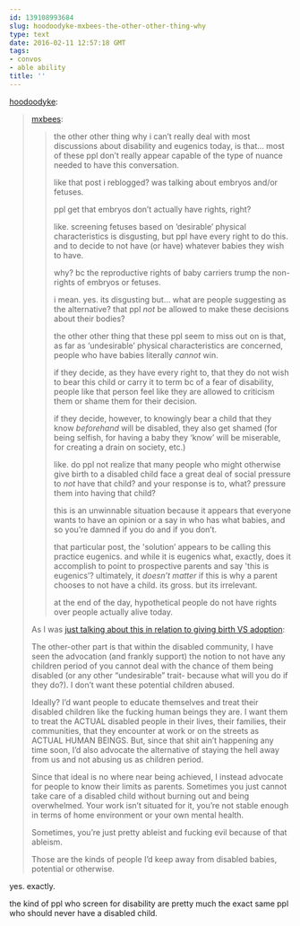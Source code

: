 ```yaml
---
id: 139108993684
slug: hoodoodyke-mxbees-the-other-other-thing-why
type: text
date: 2016-02-11 12:57:18 GMT
tags:
- convos
- able ability
title: ''
---
```

<p><a class="tumblr_blog" href="http://hoodoodyke.tumblr.com/post/139108793389">hoodoodyke</a>:</p>
<blockquote>
<p><a class="tumblr_blog" href="http://mxbees.tumblr.com/post/139108603844">mxbees</a>:</p>
<blockquote>
<p>the other other thing why i can’t really deal with most discussions about disability and eugenics today, is that… most of these ppl don’t really appear capable of the type of nuance needed to have this conversation.</p>

<p>like that post i reblogged? was talking about embryos and/or fetuses.</p>

<p>ppl get that embryos don’t actually have rights, right?</p>

<p>like. screening fetuses based on ‘desirable’ physical characteristics is disgusting, but ppl have every right to do this. and to decide to not have (or have) whatever babies they wish to have.</p>

<p>why? bc the reproductive rights of baby carriers trump the non-rights of embryos or fetuses.</p>

<p>i mean. yes. its disgusting but… what are people suggesting as the alternative? that ppl <em>not</em> be allowed to make these decisions about their bodies?</p>

<p>the other other thing that these ppl seem to miss out on is that, as far as ‘undesirable’ physical characteristics are concerned, people who have babies literally <em>cannot</em> win.</p>

<p>if they decide, as they have every right to, that they do not wish to bear this child or carry it to term bc of a fear of disability, people like that person feel like they are allowed to criticism them or shame them for their decision.</p>

<p>if they decide, however, to knowingly bear a child that they know <em>beforehand</em> will be disabled, they also get shamed (for being selfish, for having a baby they ‘know’ will be miserable, for creating a drain on society, etc.)</p>

<p>like. do ppl not realize that many people who might otherwise give birth to a disabled child face a great deal of social pressure to <em>not</em> have that child? and your response is to, what? pressure them into having that child?</p>

<p>this is an unwinnable situation because it appears that everyone wants to have an opinion or a say in who has what babies, and so you’re damned if you do and if you don’t.</p>

<p>that particular post, the 'solution’ appears to be calling this practice eugenics. and while it is eugenics what, exactly, does it accomplish to point to prospective parents and say 'this is eugenics’? ultimately, it <em>doesn’t matter</em> if this is why a parent chooses to not have a child. its gross. but its irrelevant.</p>

<p>at the end of the day, hypothetical people do not have rights over people actually alive today.</p>
</blockquote>
<p>As I was <a href="http://hoodoodyke.tumblr.com/post/139106820699/hoodoodyke">just talking about this in relation to giving birth VS adoption</a>:</p>

<p>The other-other part is that within the disabled community, I have seen the advocation (and frankly support) the notion to not have any children period of you cannot deal with the chance of them being disabled (or any other “undesirable” trait- because what will you do if they do?). I don’t want these potential children abused.</p>

<p>Ideally? I’d want people to educate themselves and treat their disabled children like the fucking human beings they are. I want them to treat the ACTUAL disabled people in their lives, their families, their communities, that they encounter at work or on the streets as ACTUAL HUMAN BEINGS. But, since that shit ain’t happening any time soon, I’d also advocate the alternative of staying the hell away from us and not abusing us as children period.</p>

<p>Since that ideal is no where near being achieved, I instead advocate for people to know their limits as parents. Sometimes you just cannot take care of a disabled child without burning out and being overwhelmed. Your work isn’t situated for it, you’re not stable enough in terms of home environment or your own mental health. </p>

<p>Sometimes, you’re just pretty ableist and fucking evil because of that ableism. </p>

<p>Those are the kinds of people I’d keep away from disabled babies, potential or otherwise.</p>
</blockquote>

yes. exactly. 

the kind of ppl who screen for disability are pretty much the exact same ppl who should never have a disabled child.
